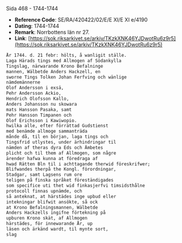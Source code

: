 Sida 468 - 1744-1744

- **Reference Code**: SE/RA/420422/02/E/E XI/E XI e/4190
- **Dating**: 1744-1744
- **Remark**: Norrbottens län nr 27.
- **Link**: [https://sok.riksarkivet.se/arkiv/TKzkXNK46YJDwotRu6z9r5](https://sok.riksarkivet.se/arkiv/TKzkXNK46YJDwotRu6z9r5)

```txt linenums="1"
År 1744. d. 21 febr: hölts, å wanligit ställe.
Laga Härads tings med Allmogen af Södankylla
Tingslag, närwarande Krono Befalninge
mannen, Wälbetde Anders Hackzell, en
sworne Tings Tolken Johan Ferfving och wänlige
nämdemännerne
Olof Andersson i exsä,
Pehr Andersson Ackio,
Hendrich Olofsson Kallo,
Anders Johansson nu skowara
mats Hansson Pasaka, samt
Pehr Hansson Timpanen och
Olof Erichsson i Kawiwopio.
hwilka alle, efter förrättad Gudstienst
med benämde allmoge sammanträda
månde då, til en början, laga tings och
Tingsfrid utlystes, under ärhindringar til
nämden af theras dyra Eds och Ämbetes
plicht och til them af Allmogen, som någre
ärender hafwa kunna at föredraga af
hwad Rätten Bln til i achttagande therwid föreskrifwer;
Blifwandes therpå the Kongl. förordningar,
Stadgar, samt Lagsens rum ore
teligen på finska språket föreständigades
som specifice uti thet wid finkasjerfvi timsidsthålne
protocoll finnas upnämde, och
så anteknat, at härstädes inge upbud eller
intekningar blifwit ansökte, så ock
at Krono Befalningsmannen, Wälbetde
Anders Hackzells ingifne förtekning på
upburen Krono skät, af Allmogen
härstädes, för innewarande År, up
läsen och ärkänd wardt, til mynte sort,
slag
```
